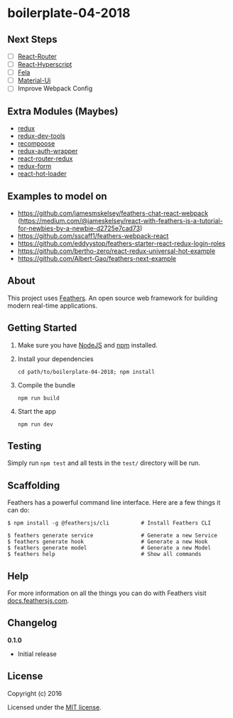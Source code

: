 # boilerplate-04-2018

## Next Steps

- [ ] [React-Router](https://reacttraining.com/react-router)
- [ ] [React-Hyperscript](https://github.com/mlmorg/react-hyperscript)
- [ ] [Fela](https://github.com/rofrischmann/fela)
- [ ] [Material-Ui](https://github.com/mui-org/material-ui)
- [ ] Improve Webpack Config

## Extra Modules (Maybes)
- [redux](https://github.com/reactjs/redux)
- [redux-dev-tools](https://github.com/gaearon/redux-devtools)
- [recompoose](https://github.com/acdlite/recompose)
- [redux-auth-wrapper](https://github.com/mjrussell/redux-auth-wrapper)
- [react-router-redux](https://github.com/reactjs/react-router-redux)
- [redux-form](https://github.com/erikras/redux-form)
- [react-hot-loader](https://github.com/gaearon/react-hot-loader)

## Examples to model on
- https://github.com/jamesmskelsey/feathers-chat-react-webpack (https://medium.com/@jameskelsey/react-with-feathers-js-a-tutorial-for-newbies-by-a-newbie-d2725e7cad73)
- https://github.com/sscaff1/feathers-webpack-react
- https://github.com/eddyystop/feathers-starter-react-redux-login-roles
- https://github.com/bertho-zero/react-redux-universal-hot-example
- https://github.com/Albert-Gao/feathers-next-example


## About

This project uses [Feathers](http://feathersjs.com). An open source web framework for building modern real-time applications.

## Getting Started

1. Make sure you have [NodeJS](https://nodejs.org/) and [npm](https://www.npmjs.com/) installed.
2. Install your dependencies

    ```
    cd path/to/boilerplate-04-2018; npm install
    ```

3. Compile the bundle

    ```
    npm run build
    ```

4. Start the app

    ```
    npm run dev
    ```

## Testing

Simply run `npm test` and all tests in the `test/` directory will be run.

## Scaffolding

Feathers has a powerful command line interface. Here are a few things it can do:

```
$ npm install -g @feathersjs/cli          # Install Feathers CLI

$ feathers generate service               # Generate a new Service
$ feathers generate hook                  # Generate a new Hook
$ feathers generate model                 # Generate a new Model
$ feathers help                           # Show all commands
```

## Help

For more information on all the things you can do with Feathers visit [docs.feathersjs.com](http://docs.feathersjs.com).

## Changelog

__0.1.0__

- Initial release

## License

Copyright (c) 2016

Licensed under the [MIT license](LICENSE).
